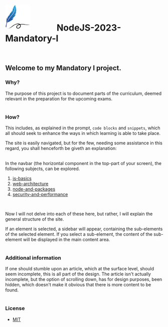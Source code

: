 <br>
<p valign="center">
  <img valign="left" src="public/assets/images/learning-logo.png" width="80" alt="Logo" align="left">
  <br>
  <h1 valign="center"><span>&#8195;</span><span>&#8195;</span><span>&#8195;</span>NodeJS-2023-Mandatory-I</h1>
</p>
<br>

## Welcome to my Mandatory I project.

### Why?
The purpose of this project is to document parts of the curriculum, deemed relevant in the preparation for the upcoming exams.
<br><br>

### How?
This includes, as explained in the prompt, `code blocks` and `snippets`, which all should seek to enhance the ways in which learning is able to take place.

The site is easily navigated, but for the few, needing some assistance in this regard, you shall henceforth be giveth an explanation:

<br>
In the navbar (the horizontal component in the top-part of your screen), the following subjects, can be explored.

  1. [js-basics](/public/pages/jsBasics/)
  2. [web-architecture](/public/pages/webArchitecture/)
  3. [node-and-packages](/public/pages/nodeAndPackages/)
  4. [security-and-performance](/public/pages/securityAndPerformance/)

<br>

Now I will not delve into each of these here, but rather, I will explain the general structure of the site.

If an element is selected, a sidebar will appear, containing the sub-elements of the selected element. If you select a sub-element, the content of the sub-element will be displayed in the main content area.
<br><br>

### Additional information
If one should stumble upon an article, which at the surface level, should seem incomplete, this is all part of the design.
The article isn't actually incomplete, but the option of scrolling down, has for design purposes, been hidden, which doesn't make it obvious that there is more content to be found.
<br><br>

### License
  * [MIT](https://github.com/jacobuhlig/NodeJS-2023-Mandatory-I/blob/main/LICENSE)
